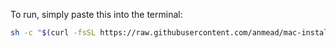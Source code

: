 To run, simply paste this into the terminal: 

```sh
sh -c "$(curl -fsSL https://raw.githubusercontent.com/anmead/mac-install-script/master/install.sh)"
```
